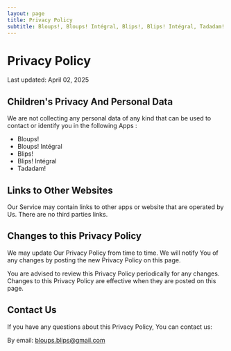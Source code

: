 ```yaml
---
layout: page
title: Privacy Policy
subtitle: Bloups!, Bloups! Intégral, Blips!, Blips! Intégral, Tadadam!
---
```


# Privacy Policy

Last updated: April 02, 2025

## Children's Privacy And Personal Data

We are not collecting any personal data of any kind that can be used to contact or identify you in the following Apps :

- Bloups!
- Bloups! Intégral
- Blips!
- Blips! Intégral
- Tadadam!

## Links to Other Websites

Our Service may contain links to other apps or website that are operated by Us. There are no third parties links.

## Changes to this Privacy Policy

We may update Our Privacy Policy from time to time. We will notify You of any changes by posting the new Privacy Policy on this page.

You are advised to review this Privacy Policy periodically for any changes. Changes to this Privacy Policy are effective when they are posted on this page.  

## Contact Us

If you have any questions about this Privacy Policy, You can contact us:  

By email: bloups.blips@gmail.com
